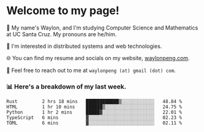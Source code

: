 # Welcome to my page! 

👋 My name's Waylon, and I'm studying Computer Science and Mathematics at UC Santa Cruz. My pronouns are he/him. 

💭 I'm interested in distributed systems and web technologies.

🌐 You can find my resume and socials on my website, [waylonpeng.com](https://www.waylonpeng.com).

📧 Feel free to reach out to me at `waylonpeng (at) gmail (dot) com`.

### 📊 Here's a breakdown of my last week.

<!--START_SECTION:waka-->
```text
Rust         2 hrs 18 mins   ████████████▒░░░░░░░░░░░░   48.84 % 
HTML         1 hr 10 mins    ██████▒░░░░░░░░░░░░░░░░░░   24.75 % 
Python       1 hr 2 mins     █████▓░░░░░░░░░░░░░░░░░░░   22.01 % 
TypeScript   6 mins          ▓░░░░░░░░░░░░░░░░░░░░░░░░   02.23 % 
TOML         6 mins          ▓░░░░░░░░░░░░░░░░░░░░░░░░   02.11 % 
```
<!--END_SECTION:waka-->
